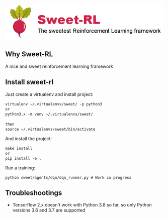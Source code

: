 
![alt text](https://raw.githubusercontent.com/Hadjubuntu/sweet-rl/master/misc/logo.png)

## Why Sweet-RL
A nice and sweet reinforcement learning framework

## Install sweet-rl

Just create a virtualenv and install project:  
```
virtualenv ~/.virtualenvs/sweet/ -p python3
or
python3.x -m venv ~/.virtualenvs/sweet/

then
source ~/.virtualenvs/sweet/bin/activate
```

And install the project:  
```
make install
or
pip install -e .
```

Run a training:  
```
python sweet/agents/dqn/dqn_runner.py # Work in progress
```


## Troubleshootings

* Tensorflow 2.x doesn't work with Python 3.8 so far, so only Python versions 3.6 and 3.7 are supported